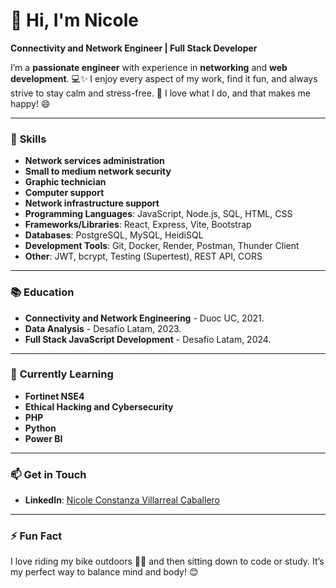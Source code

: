 # 👋 Hi, I'm Nicole

**Connectivity and Network Engineer | Full Stack Developer**

I’m a **passionate engineer** with experience in **networking** and **web development**. 💻✨ I enjoy every aspect of my work, find it fun, and always strive to stay calm and stress-free. 🙌 I love what I do, and that makes me happy! 😄

---

### 🚀 **Skills**

- **Network services administration**
- **Small to medium network security**
- **Graphic technician**
- **Computer support**
- **Network infrastructure support**
- **Programming Languages**: JavaScript, Node.js, SQL, HTML, CSS
- **Frameworks/Libraries**: React, Express, Vite, Bootstrap
- **Databases**: PostgreSQL, MySQL, HeidiSQL
- **Development Tools**: Git, Docker, Render, Postman, Thunder Client
- **Other**: JWT, bcrypt, Testing (Supertest), REST API, CORS

---

### 📚 **Education**

- **Connectivity and Network Engineering** - Duoc UC, 2021.
- **Data Analysis** - Desafío Latam, 2023.
- **Full Stack JavaScript Development** - Desafío Latam, 2024.

---

### 🌱 **Currently Learning**

- **Fortinet NSE4**
- **Ethical Hacking and Cybersecurity**
- **PHP**
- **Python**
- **Power BI**

---

### 📫 **Get in Touch**

- **LinkedIn**: [Nicole Constanza Villarreal Caballero](https://www.linkedin.com/in/nicole-constanza-villarreal-caballero-478257149/)

---

### ⚡ **Fun Fact**

I love riding my bike outdoors 🚴‍♀️ and then sitting down to code or study. It’s my perfect way to balance mind and body! 😊


